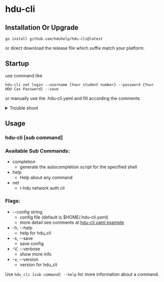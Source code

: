 # hdu-cli

## Installation Or Upgrade

```shell
go install github.com/hduhelp/hdu-cli@latest
```

or direct download the release file which suffix match your platform.

## Startup

use command like

```
hdu-cli net login --username {Your student number} --password {Your HDU Cas Password} --save
```

or manually use the .hdu-cli.yaml and fill according the comments

<details>
<summary>Trouble shoot</summary>

> The Command may need root privilege
>
> and sometimes go env is not install completely on your root account (sudo mode)
>
> so try like `sudo $GOROOT/bin/go install github.com/hduhelp/hdu-cli@latest`
> 
> By the way, if you follow the offical installation guide of GO, The goroot will be like /usr/local/go/
</details>

## Usage

### hdu-cli [sub command]

### Available Sub Commands:

- completion  
  - generate the autocompletion script for the specified shell
- help        
  - Help about any command
- net         
  - i-hdu network auth cli

### Flags:

- --config string   
  - config file (default is $HOME/.hdu-cli.yaml)
  - more detail see comments at [hdu-cli.yaml example](./.hdu-cli.yaml)
- -h, --help            
  - help for hdu_cli
- -s, --save            
  - save config
- -V, --verbose         
  - show more info
- -v, --version         
  - version for hdu_cli


Use `hdu_cli [sub command] --help` for more information about a command.


